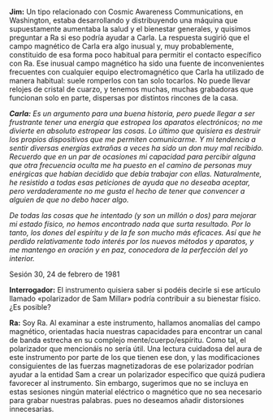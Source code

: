 <p><strong>Jim:</strong> Un tipo relacionado con Cosmic Awareness Communications, en Washington, estaba desarrollando y distribuyendo una máquina que supuestamente aumentaba la salud y el bienestar generales, y quisimos preguntar a Ra si eso podría ayudar a Carla. La respuesta sugirió que el campo magnético de Carla era algo inusual y, muy probablemente, constituido de esa forma poco habitual para permitir el contacto específico con Ra. Ese inusual campo magnético ha sido una fuente de inconvenientes frecuentes con cualquier equipo electromagnético que Carla ha utilizado de manera habitual: suele romperlos con tan solo tocarlos. No puede llevar relojes de cristal de cuarzo, y tenemos muchas, muchas grabadoras que funcionan solo en parte, dispersas por distintos rincones de la casa.</p>
<p><em><strong>Carla:</strong> Es un argumento para una buena historia, pero puede llegar a ser frustrante tener una energía que estropea los aparatos electrónicos; no me divierte en absoluto estropear las cosas. Lo último que quisiera es destruir los propios dispositivos que me permiten comunicarme. Y mi tendencia a sentir diversas energías extrañas a veces ha sido un don muy mal recibido. Recuerdo que en un par de ocasiones mi capacidad para percibir alguna que otra frecuencia oculta me ha puesto en el camino de personas muy enérgicas que habían decidido que debía trabajar con ellas. Naturalmente, he resistido a todas esas peticiones de ayuda que no deseaba aceptar, pero verdaderamente no me gusta el hecho de tener que convencer a alguien de que no debo hacer algo.</em></p>
<p><em>De todas las cosas que he intentado (y son un millón o dos) para mejorar mi estado físico, no hemos encontrado nada que surta resultado. Por lo tanto, los dones del espíritu y de la fe son mucho más eficaces. Así que he perdido relativamente todo interés por los nuevos métodos y aparatos, y me mantengo en oración y en paz, conocedora de la perfección del yo interior.</em></p>
<p class="transcript-sub-title">Sesión 30, 24 de febrero de 1981</p>
<p><strong>Interrogador:</strong> El instrumento quisiera saber si podéis decirle si ese artículo llamado «polarizador de Sam Millar» podría contribuir a su bienestar físico. ¿Es posible?</p>
<p><strong>Ra:</strong> Soy Ra. Al examinar a este instrumento, hallamos anomalías del campo magnético, orientadas hacia nuestras capacidades para encontrar un canal de banda estrecha en su complejo mente/cuerpo/espíritu. Como tal, el polarizador que mencionáis no sería útil. Una lectura cuidadosa del aura de este instrumento por parte de los que tienen ese don, y las modificaciones consiguientes de las fuerzas magnetizadoras de ese polarizador podrían ayudar a la entidad Sam a crear un polarizador específico que quizá pudiera favorecer al instrumento. Sin embargo, sugerimos que no se incluya en estas sesiones ningún material eléctrico o magnético que no sea necesario para grabar nuestras palabras. pues no deseamos añadir distorsiones innecesarias.</p>